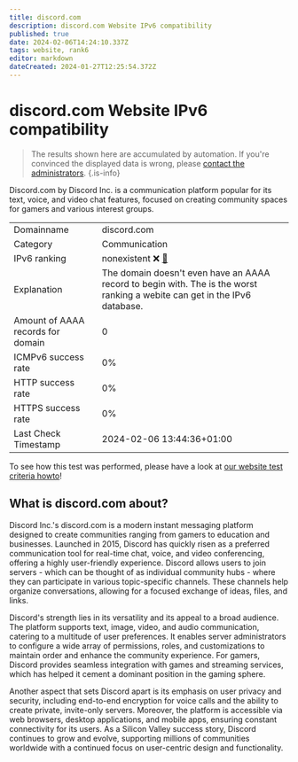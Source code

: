 ```yaml
---
title: discord.com
description: discord.com Website IPv6 compatibility
published: true
date: 2024-02-06T14:24:10.337Z
tags: website, rank6
editor: markdown
dateCreated: 2024-01-27T12:25:54.372Z
---
```


# discord.com Website IPv6 compatibility

> The results shown here are accumulated by automation. If you're convinced the displayed data is wrong, please [contact the administrators](/howto/chat). 
{.is-info}

Discord.com by Discord Inc. is a communication platform popular for its text, voice, and video chat features, focused on creating community spaces for gamers and various interest groups.


|   |   |
| - | - |
| Domainname | discord.com
| Category | Communication |
| IPv6 ranking | nonexistent :x: [🔗](/howto/ranking) |
| Explanation | The domain doesn't even have an AAAA record to begin with. The is the worst ranking a webite can get in the IPv6 database. |
| Amount of AAAA records for domain | 0 |
| ICMPv6 success rate | 0%|
| HTTP success rate | 0% |
| HTTPS success rate | 0% |
| Last Check Timestamp | 2024-02-06 13:44:36+01:00 |

To see how this test was performed, please have a look at [our website test criteria howto](/howto/testcriteria/website)!


## What is discord.com about?
Discord Inc.'s discord.com is a modern instant messaging platform designed to create communities ranging from gamers to education and businesses. Launched in 2015, Discord has quickly risen as a preferred communication tool for real-time chat, voice, and video conferencing, offering a highly user-friendly experience. Discord allows users to join servers - which can be thought of as individual community hubs - where they can participate in various topic-specific channels. These channels help organize conversations, allowing for a focused exchange of ideas, files, and links.

Discord's strength lies in its versatility and its appeal to a broad audience. The platform supports text, image, video, and audio communication, catering to a multitude of user preferences. It enables server administrators to configure a wide array of permissions, roles, and customizations to maintain order and enhance the community experience. For gamers, Discord provides seamless integration with games and streaming services, which has helped it cement a dominant position in the gaming sphere.

Another aspect that sets Discord apart is its emphasis on user privacy and security, including end-to-end encryption for voice calls and the ability to create private, invite-only servers. Moreover, the platform is accessible via web browsers, desktop applications, and mobile apps, ensuring constant connectivity for its users. As a Silicon Valley success story, Discord continues to grow and evolve, supporting millions of communities worldwide with a continued focus on user-centric design and functionality.


